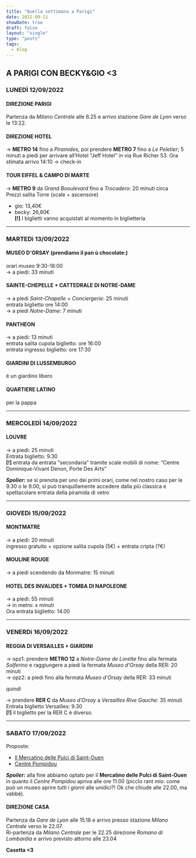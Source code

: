 ```yaml
---
title: "Quella settimana a Parigi"
date: 2022-09-11
showDate: true
draft: false
layout: "single"
type: "posts"
tags:
  - blog
---
```


## A PARIGI CON BECKY&GIO <3  

### LUNEDÌ 12/09/2022
#### DIREZIONE PARIGI
Partenza da _Milano Centrale_ alle 6.25 e arrivo stazione _Gare de Lyon_ verso le 13:22.

#### DIREZIONE HOTEL
-> **METRO 14** fino a _Piramides_, poi prendere **METRO 7** fino a _Le Peletier_; 5 minuti a piedi per arrivare all’Hotel “Jeff Hotel” in via Rue Richer 53. Ora stimata arrivo 14:10 → check-in

#### TOUR EIFFEL & CAMPO DI MARTE
-> **METRO 9** da _Grand Booulevard_ fino a _Trocadero_: 20 minuti circa  
Prezzi salita Torre (scale + ascensore)  
- gio: 13,40€  
- becky: 26,80€  
 **[!]** I biglietti vanno acquistati al momento in biglietteria

---

### MARTEDì 13/09/2022
#### MUSEO D'ORSAY (prendiamo il pan ù chocolate:)
orari museo 9:30-18:00  
-> a piedi: 33 minuti

#### SAINTE-CHEPELLE + CATTEDRALE DI NOTRE-DAME
-> a piedi _Saint-Chapelle + Conciergerie_: 25 minuti  
entrata biglietto ore 14:00  
-> a piedi _Notre-Dame_: 7 minuti

#### PANTHEON
-> a piedi: 13 minuti  
entrata salita cupola biglietto:  ore 16:00  
entrata ingresso biglietto: ore 17:30

#### GIARDINI DI LUSSEMBURGO
è un giardino libero

#### QUARTIERE LATINO
per la pappa

---

### MERCOLEDÌ 14/09/2022
#### LOUVRE
-> a piedi: 25 minuti  
 Entrata biglietto: 9.30  
 **[!]** entrata da entrata "secondaria" tramite scale mobili di nome: “Centre Dominique-Vivant Denon, Porte Des Arts”

 **_Spolier:_** se si prenota per uno dei primi orari, come nel nostro caso per le 9.30 o le 9.00, si può tranquillamente accedere dalla più classica e  spettacolare entrata della piramida di vetro

---

### GIOVEDì 15/09/2022
#### MONTMATRE
-> a piedi: 20 minuti  
ingresso gratuito + opzione salita cupola (5€) + entrata cripta (?€)

#### MOULINE ROUGE
-> a piedi scendendo da Monmatre: 15 minuti

#### HOTEL DES INVALIDES + TOMBA DI NAPOLEONE
-> a piedi: 55 minuti  
-> in metro: x minuti  
Ora entrata biglietto: 14.00

---

### VENERDì 16/09/2022
#### REGGIA DI VERSAILLES + GIARDINI
-> opz1: prendere **METRO 12** a _Notre-Dame de Lorette_ fino alla fermata _Solferino_ e raggiungere a piedi la fermata _Museo d'Orsay_ della RER: 20 minuti  
-> opz2: a piedi fino alla fermata _Museo d'Orsay_ della RER: 33 minuti  

_quindi_  

-> prendere **RER C** da _Museo d’Orsay_ a _Versailles Rive Gauche_: 35 minuti  
Entrata biglietto Versailles: 9.30  
**[!]** il biglietto per la RER C è diverso.

---

### SABATO 17/09/2022
Proposte:  
- [Il Mercatino delle Pulci di Saint-Ouen](https://www.vivaparigi.com/il-mercatino-delle-pulci-di-saint-ouen/)  
- [Centre Pompidou](https://www.parigi.it/it/centre_pompidou.php)

**_Spoiler:_** alla fine abbiamo optato per il **Mercatino delle Pulci di Saint-Ouen** in quanto il _Centre Pompidou_ apriva alle ore 11.00 (picclo rant mio: come può un museo aprire _tutti i giorni_ alle unidici?! Ok che chiude alle 22.00, ma vabbè).

#### DIREZIONE CASA
Partenza da _Gare de Lyon_ alle 15.18 e arrivo presso stazione _Milano Centrale_ verso le 22.07.  
Ri-partenza da _Milano Centrale_ per le 22.25 direzione _Romano di Lombardia_ e arrivo previsto attorno alle 23.04

**Casetta <3**
